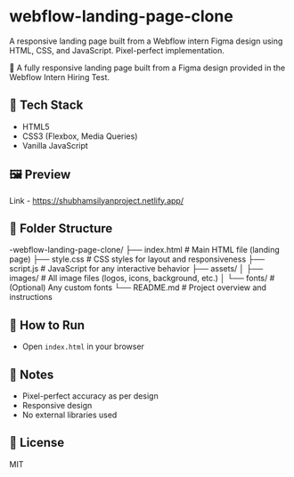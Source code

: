 # webflow-landing-page-clone
A responsive landing page built from a Webflow intern Figma design using HTML, CSS, and JavaScript. Pixel-perfect implementation.

🚀 A fully responsive landing page built from a Figma design provided in the Webflow Intern Hiring Test.

## 🔧 Tech Stack
- HTML5
- CSS3 (Flexbox, Media Queries)
- Vanilla JavaScript

## 🖼️ Preview
  Link - https://shubhamsilyanproject.netlify.app/

## 📁 Folder Structure
  -webflow-landing-page-clone/
├── index.html # Main HTML file (landing page)
├── style.css # CSS styles for layout and responsiveness
├── script.js # JavaScript for any interactive behavior
├── assets/
│ ├── images/ # All image files (logos, icons, background, etc.)
│ └── fonts/ # (Optional) Any custom fonts
└── README.md # Project overview and instructions

## 🚀 How to Run
- Open `index.html` in your browser

## 📌 Notes
- Pixel-perfect accuracy as per design
- Responsive design
- No external libraries used

## 📄 License
MIT
